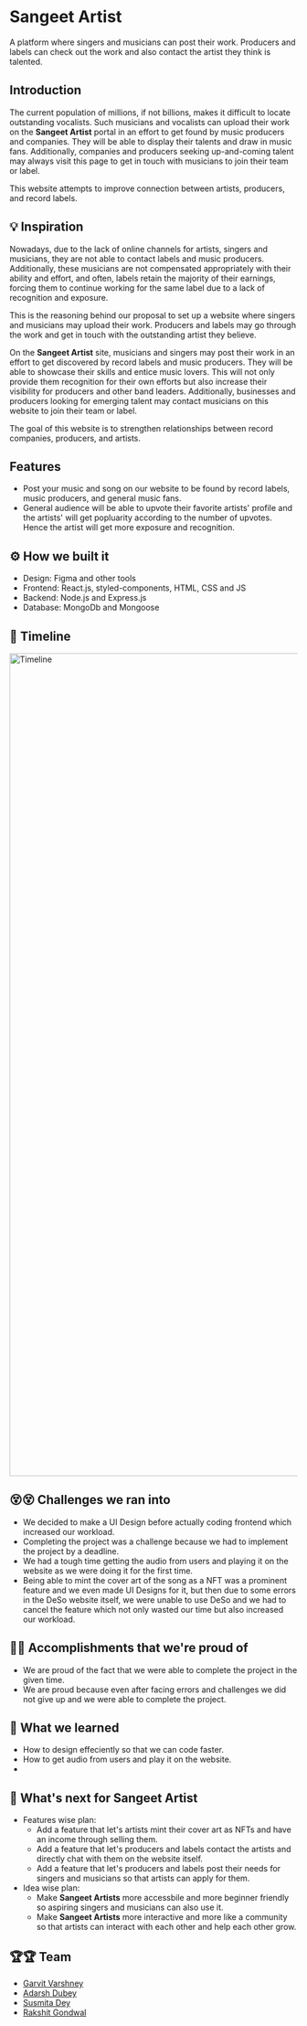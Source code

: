 # Sangeet Artist
A platform where singers and musicians can post their work. Producers and labels can check out the work and also contact the artist they think is talented.

## Introduction

The current population of millions, if not billions, makes it difficult to locate outstanding vocalists. Such musicians and vocalists can upload their work on the **Sangeet Artist** portal in an effort to get found by music producers and companies. They will be able to display their talents and draw in music fans. Additionally, companies and producers seeking up-and-coming talent may always visit this page to get in touch with musicians to join their team or label.

This website attempts to improve connection between artists, producers, and record labels.

## 💡 Inspiration

Nowadays, due to the lack of online channels for artists, singers and musicians, they are not able to contact labels and music producers. Additionally, these musicians are not compensated appropriately with their ability and effort, and often, labels retain the majority of their earnings, forcing them to continue working for the same label due to a lack of recognition and exposure.

This is the reasoning behind our proposal to set up a website where singers and musicians may upload their work. Producers and labels may go through the work and get in touch with the outstanding artist they believe.

On the **Sangeet Artist** site, musicians and singers may post their work in an effort to get discovered by record labels and music producers. They will be able to showcase their skills and entice music lovers. This will not only provide them recognition for their own efforts but also increase their visibility for producers and other band leaders. Additionally, businesses and producers looking for emerging talent may contact musicians on this website to join their team or label.

The goal of this website is to strengthen relationships between record companies, producers, and artists.

## Features

- Post your music and song on our website to be found by record labels, music producers, and general music fans.
- General audience will be able to upvote their favorite artists' profile and the artists' will get popluarity according to the number of upvotes. Hence the artist will get more exposure and recognition.

## ⚙️ How we built it

- Design: Figma and other tools
- Frontend: React.js, styled-components, HTML, CSS and JS
- Backend: Node.js and Express.js
- Database: MongoDb and Mongoose

## 📅 Timeline

<img width="1440" alt="Timeline" src="https://user-images.githubusercontent.com/84132532/201513857-d2cbe332-fee7-4730-a159-a81d4cf1c5c4.png">

## 😵😵 Challenges we ran into

- We decided to make a UI Design before actually coding frontend which increased our workload.
- Completing the project was a challenge because we had to implement the project by a deadline.
- We had a tough time getting the audio from users and playing it on the website as we were doing it for the first time.
- Being able to mint the cover art of the song as a NFT was a prominent feature and we even made UI Designs for it, but then due to some errors in the DeSo website itself, we were unable to use DeSo and we had to cancel the feature which not only wasted our time but also increased our workload.

## 🏅🏅 Accomplishments that we're proud of

- We are proud of the fact that we were able to complete the project in the given time.
- We are proud because even after facing errors and challenges we did not give up and we were able to complete the project.

## 📖 What we learned

- How to design effeciently so that we can code faster.
- How to get audio from users and play it on the website.
- 

## 🚀 What's next for Sangeet Artist

- Features wise plan:
    - Add a feature that let's artists mint their cover art as NFTs and have an income through selling them.
    - Add a feature that let's producers and labels contact the artists and directly chat with them on the website itself.
    - Add a feature that let's producers and labels post their needs for singers and musicians so that artists can apply for them.
- Idea wise plan:
    - Make **Sangeet Artists** more accessbile and more beginner friendly so aspiring singers and musicians can also use it.
    - Make **Sangeet Artists** more interactive and more like a community so that artists can interact with each other and help each other grow.

## 🏆🏆 Team

- [Garvit Varshney](https://github.com/Garvit1809)
- [Adarsh Dubey](https://bio.link/inclinedadarsh)
- [Susmita Dey](https://susmita-dey.vercel.app/)
- [Rakshit Gondwal](https://twitter.com/RakshitGondwal)
